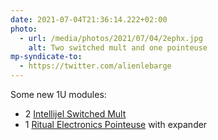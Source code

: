 ```yaml
---
date: 2021-07-04T21:36:14.222+02:00
photo:
  - url: /media/photos/2021/07/04/2ephx.jpg
    alt: Two switched mult and one pointeuse
mp-syndicate-to:
  - https://twitter.com/alienlebarge
---
```

Some new 1U modules:

- 2 [Intellijel Switched Mult](https://intellijel.com/shop/eurorack/1u/switched-mult-1u/)
- 1 [Ritual Electronics Pointeuse](https://ritualelectronics.com/products/1u-pointeuse/) with expander
